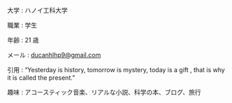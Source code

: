 大学    : ハノイ工科大学

職業    : 学生

年齢    : 21 歳

メール  : ducanhlhp9@gmail.com

引用    : “Yesterday is history, tomorrow is mystery, today is a gift , that is why it is called the present.”

趣味    : アコースティック音楽、リアルな小説、科学の本、ブログ、旅行











